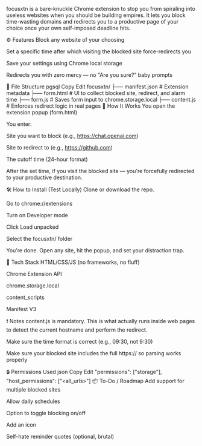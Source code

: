 focusxtn is a bare-knuckle Chrome extension to stop you from spiraling into useless websites when you should be building empires. It lets you block time-wasting domains and redirects you to a productive page of your choice once your own self-imposed deadline hits.

⚙️ Features
Block any website of your choosing

Set a specific time after which visiting the blocked site force-redirects you

Save your settings using Chrome local storage

Redirects you with zero mercy — no "Are you sure?" baby prompts

📁 File Structure
pgsql
Copy
Edit
focusxtn/
├── manifest.json           # Extension metadata
├── form.html               # UI to collect blocked site, redirect, and alarm time
├── form.js                 # Saves form input to chrome.storage.local
├── content.js              # Enforces redirect logic in real pages
🚀 How It Works
You open the extension popup (form.html)

You enter:

Site you want to block (e.g., https://chat.openai.com)

Site to redirect to (e.g., https://github.com)

The cutoff time (24-hour format)

After the set time, if you visit the blocked site — you're forcefully redirected to your productive destination.

🛠️ How to Install (Test Locally)
Clone or download the repo.

Go to chrome://extensions

Turn on Developer mode

Click Load unpacked

Select the focusxtn/ folder

You're done. Open any site, hit the popup, and set your distraction trap.

🧠 Tech Stack
HTML/CSS/JS (no frameworks, no fluff)

Chrome Extension API

chrome.storage.local

content_scripts

Manifest V3

❗ Notes
content.js is mandatory. This is what actually runs inside web pages to detect the current hostname and perform the redirect.

Make sure the time format is correct (e.g., 09:30, not 9:30)

Make sure your blocked site includes the full https:// so parsing works properly

🔒 Permissions Used
json
Copy
Edit
"permissions": ["storage"],
"host_permissions": ["<all_urls>"]
📦 To-Do / Roadmap
 Add support for multiple blocked sites

 Allow daily schedules

 Option to toggle blocking on/off

 Add an icon

 Self-hate reminder quotes (optional, brutal)
